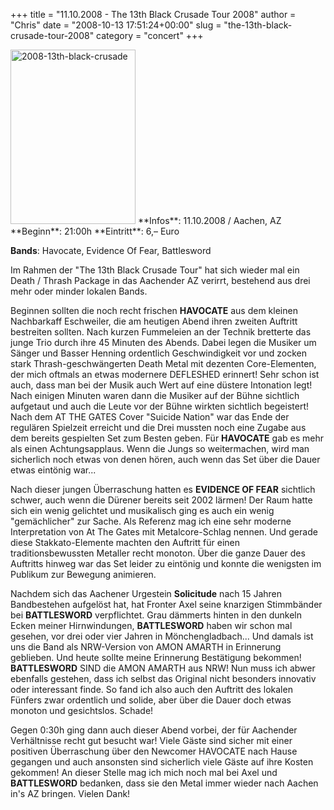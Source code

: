 +++
title = "11.10.2008 - The 13th Black Crusade Tour 2008"
author = "Chris"
date = "2008-10-13 17:51:24+00:00"
slug = "the-13th-black-crusade-tour-2008"
category = "concert"
+++

<img src="http://necroslaughter.de/wp-content/uploads/2008/10/2008-13th-black-crusade.jpg" alt="2008-13th-black-crusade" title="2008-13th-black-crusade" width="200" height="279" class="coverImg" />
**Infos**:
11.10.2008 / Aachen, AZ
**Beginn**: 21:00h
**Eintritt**: 6,– Euro

**Bands**:
Havocate, Evidence Of Fear, Battlesword

Im Rahmen der "The 13th Black Crusade Tour" hat sich wieder mal ein Death / Thrash Package in das Aachender AZ verirrt, bestehend aus drei mehr oder minder lokalen Bands.

Beginnen sollten die noch recht frischen **HAVOCATE** aus dem kleinen Nachbarkaff Eschweiler, die am heutigen Abend ihren zweiten Auftritt bestreiten sollten. Nach kurzen Fummeleien an der Technik bretterte das junge Trio durch ihre 45 Minuten des Abends. Dabei legen die Musiker um Sänger und Basser Henning ordentlich Geschwindigkeit vor und zocken stark Thrash-geschwängerten Death Metal mit dezenten Core-Elementen, der mich oftmals an etwas modernere DEFLESHED erinnert! Sehr schon ist auch, dass man bei der Musik auch Wert auf eine düstere Intonation legt! Nach einigen Minuten waren dann die Musiker auf der Bühne sichtlich aufgetaut und auch die Leute vor der Bühne wirkten sichtlich begeistert!
Nach dem AT THE GATES Cover "Suicide Nation" war das Ende der regulären Spielzeit erreicht und die Drei mussten noch eine Zugabe aus dem bereits gespielten Set zum Besten geben.
Für **HAVOCATE** gab es mehr als einen Achtungsapplaus. Wenn die Jungs so weitermachen, wird man sicherlich noch etwas von denen hören, auch wenn das Set über die Dauer etwas eintönig war... 

Nach dieser jungen Überraschung hatten es **EVIDENCE OF FEAR** sichtlich schwer, auch wenn die Dürener bereits seit 2002 lärmen! Der Raum hatte sich ein wenig gelichtet und musikalisch ging es auch ein wenig "gemächlicher" zur Sache. Als Referenz mag ich eine sehr moderne Interpretation von At The Gates mit Metalcore-Schlag nennen. Und gerade diese Stakkato-Elemente machten den Auftritt für einen traditionsbewussten Metaller recht monoton. 
Über die ganze Dauer des Auftritts hinweg war das Set leider zu eintönig und konnte die wenigsten im Publikum zur Bewegung animieren.

Nachdem sich das Aachener Urgestein **Solicitude** nach 15 Jahren Bandbestehen aufgelöst hat, hat Fronter Axel seine knarzigen Stimmbänder bei **BATTLESWORD** verpflichtet. Grau dämmerts hinten in den dunkeln Ecken meiner Hirnwindungen, **BATTLESWORD** haben wir schon mal gesehen, vor drei oder vier Jahren in Mönchengladbach... Und damals ist uns die Band als NRW-Version von AMON AMARTH in Erinnerung geblieben. Und heute sollte meine Erinnerung Bestätigung bekommen!
**BATTLESWORD** SIND die AMON AMARTH aus NRW! Nun muss ich abwer ebenfalls gestehen, dass ich selbst das Original nicht besonders innovativ oder interessant finde. So fand ich also auch den Auftritt des lokalen Fünfers zwar ordentlich und solide, aber über die Dauer doch etwas monoton und gesichtslos. Schade!


Gegen 0:30h ging dann auch dieser Abend vorbei, der für Aachender Verhältnisse recht gut besucht war! Viele Gäste sind sicher mit einer positiven Überraschung über den Newcomer HAVOCATE nach Hause gegangen und auch ansonsten sind sicherlich viele Gäste auf ihre Kosten gekommen!
An dieser Stelle mag ich mich noch mal bei Axel und **BATTLESWORD** bedanken, dass sie den Metal immer wieder nach Aachen in's AZ bringen. Vielen Dank!
